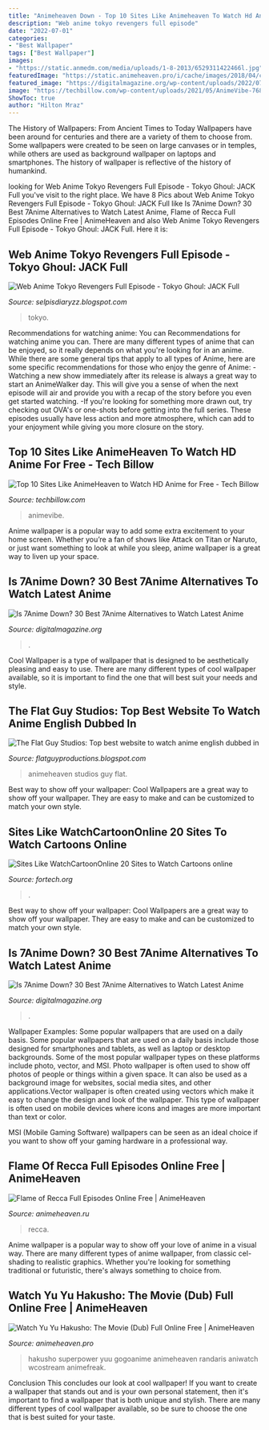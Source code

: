 ```yaml
---
title: "Animeheaven Down - Top 10 Sites Like Animeheaven To Watch Hd Anime For Free"
description: "Web anime tokyo revengers full episode"
date: "2022-07-01"
categories:
- "Best Wallpaper"
tags: ["Best Wallpaper"]
images:
- "https://static.anmedm.com/media/uploads/1-8-2013/6529311422466l.jpg"
featuredImage: "https://static.animeheaven.pro/i/cache/images/2018/04/cec10f6fff0195e071685f08a4d95e53.jpg"
featured_image: "https://digitalmagazine.org/wp-content/uploads/2022/07/AnimeStream-300x162.jpg"
image: "https://techbillow.com/wp-content/uploads/2021/05/AnimeVibe-768x480.jpg"
ShowToc: true
author: "Hilton Mraz"
---
```



The History of Wallpapers: From Ancient Times to Today
Wallpapers have been around for centuries and there are a variety of them to choose from. Some wallpapers were created to be seen on large canvases or in temples, while others are used as background wallpaper on laptops and smartphones. The history of wallpaper is reflective of the history of humankind.

	

		
looking for Web Anime Tokyo Revengers Full Episode - Tokyo Ghoul: JACK Full you've visit to the right place. We have 8 Pics about Web Anime Tokyo Revengers Full Episode - Tokyo Ghoul: JACK Full like Is 7Anime Down? 30 Best 7Anime Alternatives to Watch Latest Anime, Flame of Recca Full Episodes Online Free | AnimeHeaven and also Web Anime Tokyo Revengers Full Episode - Tokyo Ghoul: JACK Full. Here it is:
		
    
## Web Anime Tokyo Revengers Full Episode - Tokyo Ghoul: JACK Full

<img loading=lazy src="https://lh3.googleusercontent.com/proxy/K5MA6Cc-qSo8fq8IS7DBUZFLVjWKAQeMG73uR0JRkagDUvafXHcIKzvjBOYirBJyV9-miQIvxavGdK25XDiOoNlxWm6OBCXRdHc81VxZAV-QzxRfhiO8XP2-oULiexE=w1200-h630-p-k-no-nu" onerror="this.onerror=null;this.src='https://tse1.mm.bing.net/th?id=OIP.gkGggahib5miBzxFbTIvDAAAAA&amp;pid=15.1';" alt="Web Anime Tokyo Revengers Full Episode - Tokyo Ghoul: JACK Full">

_Source: selpisdiaryzz.blogspot.com_

>tokyo. 

	

Recommendations for watching anime: You can
Recommendations for watching anime you can. There are many different types of anime that can be enjoyed, so it really depends on what you're looking for in an anime. While there are some general tips that apply to all types of Anime, here are some specific recommendations for those who enjoy the genre of Anime: 
-Watching a new show immediately after its release is always a great way to start an AnimeWalker day. This will give you a sense of when the next episode will air and provide you with a recap of the story before you even get started watching. 
-If you're looking for something more drawn out, try checking out OVA's or one-shots before getting into the full series. These episodes usually have less action and more atmosphere, which can add to your enjoyment while giving you more closure on the story.

    
## Top 10 Sites Like AnimeHeaven To Watch HD Anime For Free - Tech Billow

<img loading=lazy src="https://techbillow.com/wp-content/uploads/2021/05/AnimeVibe-768x480.jpg" onerror="this.onerror=null;this.src='https://tse1.mm.bing.net/th?id=OIP.JwhAx6pJKgTsJdoAirV17AHaEo&amp;pid=15.1';" alt="Top 10 Sites Like AnimeHeaven to Watch HD Anime for Free - Tech Billow">

_Source: techbillow.com_

>animevibe. 

	

Anime wallpaper is a popular way to add some extra excitement to your home screen. Whether you’re a fan of shows like Attack on Titan or Naruto, or just want something to look at while you sleep, anime wallpaper is a great way to liven up your space.

    
## Is 7Anime Down? 30 Best 7Anime Alternatives To Watch Latest Anime

<img loading=lazy src="https://digitalmagazine.org/wp-content/uploads/2022/07/Animeheaven.jpg" onerror="this.onerror=null;this.src='https://tse1.mm.bing.net/th?id=OIP.mRxUI43kHoU069U3dBQCDwHaEA&amp;pid=15.1';" alt="Is 7Anime Down? 30 Best 7Anime Alternatives to Watch Latest Anime">

_Source: digitalmagazine.org_

>. 

	

Cool Wallpaper is a type of wallpaper that is designed to be aesthetically pleasing and easy to use. There are many different types of cool wallpaper available, so it is important to find the one that will best suit your needs and style.

    
## The Flat Guy Studios: Top Best Website To Watch Anime English Dubbed In

<img loading=lazy src="https://1.bp.blogspot.com/-_YWfmhjpcvA/Xs_sbaKVy1I/AAAAAAAAAJQ/OyBmLm8V24gAS9A-Y41StK0RFd9vMsfNQCPcBGAYYCw/s1600/Screenshot_2020-05-28-16-32-09-150_com.android.chrome.jpg" onerror="this.onerror=null;this.src='https://tse1.mm.bing.net/th?id=OIP.vvYKD_IR8WPy3bZIq4p80AHaQd&amp;pid=15.1';" alt="The Flat Guy Studios: Top best website to watch anime english dubbed in">

_Source: flatguyproductions.blogspot.com_

>animeheaven studios guy flat. 

	

Best way to show off your wallpaper:
Cool Wallpapers are a great way to show off your wallpaper. They are easy to make and can be customized to match your own style.

    
## Sites Like WatchCartoonOnline 20 Sites To Watch Cartoons Online

<img loading=lazy src="https://www.fortech.org/wp-content/uploads/2021/04/AnimeHeaven-750x408.png" onerror="this.onerror=null;this.src='https://tse2.mm.bing.net/th?id=OIP.mbOkOKQtMv6pAl0z_T4klQHaEB&amp;pid=15.1';" alt="Sites Like WatchCartoonOnline 20 Sites to Watch Cartoons online">

_Source: fortech.org_

>. 

	

Best way to show off your wallpaper:
Cool Wallpapers are a great way to show off your wallpaper. They are easy to make and can be customized to match your own style.

    
## Is 7Anime Down? 30 Best 7Anime Alternatives To Watch Latest Anime

<img loading=lazy src="https://digitalmagazine.org/wp-content/uploads/2022/07/AnimeStream-300x162.jpg" onerror="this.onerror=null;this.src='https://tse2.mm.bing.net/th?id=OIP.5C18y25QrNukHklX2UBRYAAAAA&amp;pid=15.1';" alt="Is 7Anime Down? 30 Best 7Anime Alternatives to Watch Latest Anime">

_Source: digitalmagazine.org_

>. 

	

Wallpaper Examples: Some popular wallpapers that are used on a daily basis.
Some popular wallpapers that are used on a daily basis include those designed for smartphones and tablets, as well as laptop or desktop backgrounds. Some of the most popular wallpaper types on these platforms include photo, vector, and MSI. 
Photo wallpaper is often used to show off photos of people or things within a given space. It can also be used as a background image for websites, social media sites, and other applications.Vector wallpaper is often created using vectors which make it easy to change the design and look of the wallpaper. This type of wallpaper is often used on mobile devices where icons and images are more important than text or color. 

MSI (Mobile Gaming Software) wallpapers can be seen as an ideal choice if you want to show off your gaming hardware in a professional way.

    
## Flame Of Recca Full Episodes Online Free | AnimeHeaven

<img loading=lazy src="https://static.anmedm.com/media/uploads/1-8-2013/6529311422466l.jpg" onerror="this.onerror=null;this.src='https://tse3.mm.bing.net/th?id=OIP.iRAQKr08215CKg9hyDHxOgAAAA&amp;pid=15.1';" alt="Flame of Recca Full Episodes Online Free | AnimeHeaven">

_Source: animeheaven.ru_

>recca. 

	

Anime wallpaper is a popular way to show off your love of anime in a visual way. There are many different types of anime wallpaper, from classic cel-shading to realistic graphics. Whether you're looking for something traditional or futuristic, there's always something to choice from.

    
## Watch Yu Yu Hakusho: The Movie (Dub) Full Online Free | AnimeHeaven

<img loading=lazy src="https://static.animeheaven.pro/i/cache/images/2018/04/cec10f6fff0195e071685f08a4d95e53.jpg" onerror="this.onerror=null;this.src='https://tse4.mm.bing.net/th?id=OIP.MYE6Yu6XxBqDSnCEk-VQfAAAAA&amp;pid=15.1';" alt="Watch Yu Yu Hakusho: The Movie (Dub) Full Online Free | AnimeHeaven">

_Source: animeheaven.pro_

>hakusho superpower yuu gogoanime animeheaven randaris aniwatch wcostream animefreak. 

	

Conclusion
This concludes our look at cool wallpaper! If you want to create a wallpaper that stands out and is your own personal statement, then it's important to find a wallpaper that is both unique and stylish. There are many different types of cool wallpaper available, so be sure to choose the one that is best suited for your taste.

